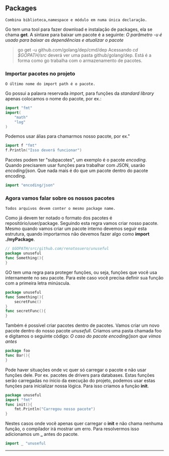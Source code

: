 ## Packages

	Combina biblioteca,namespace e módulo em numa única declaração.  

Go tem uma tool para fazer download e instalação de packages, ela se chama **get**. A sintaxe para baixar um pacote é a seguinte: *O parâmetro -u é usado para baixar as dependências e atualizar o pacote*   

> go get -u github.com/golang/dep/cmd/dep
Acessando *cd $GOPATH/src* deverá ver uma pasta github/golang/dep. Está é a forma como go trabalha com o armazenamento de pacotes.  

###  Importar pacotes no projeto
	O último nome do import path é o pacote. 

Go possui a palavra reservada *import*, para funções da *standard library* apenas colocamos o nome do pacote, por ex.:
```go
import "fmt"
import(
	"math"
	"log"
)
```
Podemos usar álias para chamarmos nosso pacote, por ex."
```go
import f "fmt"
f.Println("Isso deverá funcionar")
```

Pacotes podem ter "subpacotes", um exemplo é o pacote *encoding*. Quando precisarem usar funções para trabalhar com JSON, usarão *encoding/json*. Que nada mais é do que um pacote dentro do pacote encoding.
```go
import "encoding/json"
```

### Agora vamos falar sobre os nossos pacotes
	Todos arquivos devem conter o mesmo package name.  

Como já devem ter notado o formato dos pacotes é repositório/user/package. Seguindo esta regra vamos criar nosso pacote. 
Mesmo quando vamos criar um pacote interno devemos seguir esta estrutura, quando importarmos não devemos fazer algo como **import ./myPackage**.

```go
// $GOPATH/src/github.com/renatosuero/unuseful
package unuseful
func Something(){
}
```

GO tem uma regra para proteger funções, ou seja, funções que você usa internamente no seu pacote. Para este caso você precisa definir sua função com a primeira letra minúscula.  

```go
package unuseful
func Something(){
	secretFunc()
}
func secretFunc(){
}
```

Também é possível criar pacotes dentro de pacotes. Vamos criar um novo pacote dentro do nosso pacote *unusefull*.
Criamos uma pasta chamada foo e digitamos o seguinte código: *O caso do pacote encoding/json que vimos antes*
```go
package foo
func Bar(){
}
```

Pode haver situações onde vc quer só carregar o pacote e não usar funções dele. Por ex. pacotes de drivers para databases. Estas funções serão carregadas no ínicio da execução do projeto, podemos usar estas funções para inicializar nossa lógica. Para isso criamos a função **init**.
```go
package unuseful
import "fmt"
func init(){
	fmt.Println("Carregou nosso pacote")
}
```
Nestes casos onde você apenas quer carregar o **init** e não chama nenhuma função, o compilador irá mostrar um erro. Para resolvermos isso adicionamos um **_** antes do pacote.
```go
import _ "unuseful
```
---

